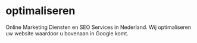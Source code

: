 # optimaliseren
Online Marketing Diensten en SEO Services in Nederland. Wij optimaliseren uw website waardoor u bovenaan in Google komt.
